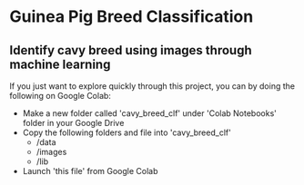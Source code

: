 # Guinea Pig Breed Classification
## Identify cavy breed using images through machine learning

If you just want to explore quickly through this project, you can by doing the following on Google Colab:
* Make a new folder called 'cavy_breed_clf' under 'Colab Notebooks' folder in your Google Drive
* Copy the following folders and file into 'cavy_breed_clf'
  * /data
  * /images
  * /lib
* Launch 'this file' from Google Colab
